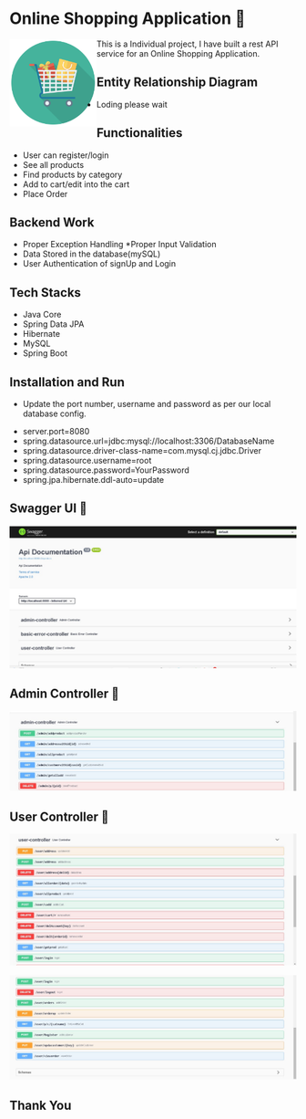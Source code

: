 # Online Shopping Application 🛒



<img align="left" alt="Coding" width="153" src="Image/641813.png">

This is a Individual project, I have built a rest API service for an Online Shopping Application.

## Entity Relationship Diagram

 * Loding please wait 




## Functionalities

* User can register/login
* See all products
* Find products by category
* Add to cart/edit into the cart
* Place Order



## Backend Work

 * Proper Exception Handling
 *Proper Input Validation
 * Data Stored in the database(mySQL)
 * User Authentication of signUp and Login

## Tech Stacks
* Java Core
* Spring Data JPA
* Hibernate
* MySQL
* Spring Boot

## Installation and Run
* Update the port number, username and password as per our local database config.

-  server.port=8080
- spring.datasource.url=jdbc:mysql://localhost:3306/DatabaseName
- spring.datasource.driver-class-name=com.mysql.cj.jdbc.Driver
- spring.datasource.username=root
- spring.datasource.password=YourPassword
- spring.jpa.hibernate.ddl-auto=update

## Swagger UI 🛒

<p align="center">
  <img src="Image/shopclub_1.jpeg" width="auto" alt="accessibility text">
</p>

## Admin Controller 🛒

<p align="center">
  <img src="Image/shopclub_2.jpeg" width="auto" alt="accessibility text">
</p>

## User Controller 🛒

<p align="center">
  <img src="Image/shopclub_4.jpeg" width="auto" alt="accessibility text">
</p>

<p align="center">
  <img src="Image/shopclub_5.jpeg" width="auto" alt="accessibility text">
</p>

## Thank You
